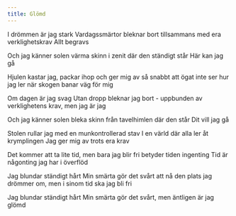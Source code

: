 ```yaml
---
title: Glömd
---
```


I drömmen är jag stark
Vardagssmärtor bleknar bort
tillsammans med era verklighetskrav
Allt begravs

Och jag känner solen värma skinn
i zenit där den ständigt står
Här kan jag gå

Hjulen kastar jag,
packar ihop och ger mig av
så snabbt att ögat inte ser hur jag ler
när skogen banar väg för mig 

Om dagen är jag svag
Utan dropp bleknar jag bort -
uppbunden av verklighetens krav,
men jag är jag

Och jag
känner solen bleka skinn
från tavelhimlen där den står
Dit vill jag gå 

Stolen rullar jag
med en munkontrollerad stav
I en värld där alla ler åt krymplingen
Jag ger mig av trots era krav

Det kommer att ta lite tid,
men bara jag blir fri
betyder tiden ingenting
Tid är någonting jag har i överflöd 

Jag blundar ständigt hårt
Min smärta gör det svårt
att nå den plats jag drömmer om,
men i sinom tid ska jag bli fri

Jag blundar ständigt hårt
Min smärta gör det svårt,
men äntligen är jag glömd

